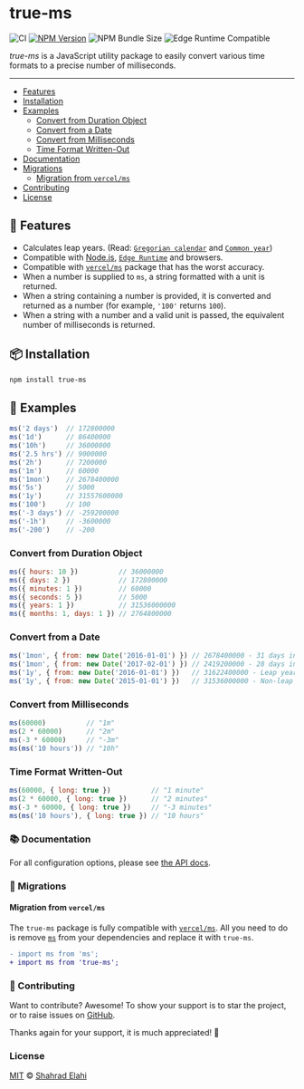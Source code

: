 # true-ms

![CI](https://github.com/shahradelahi/true-ms/workflows/CI/badge.svg)
[![NPM Version](https://img.shields.io/npm/v/true-ms.svg)](https://www.npmjs.com/package/true-ms)
![NPM Bundle Size](https://img.shields.io/bundlephobia/min/true-ms)
![Edge Runtime Compatible](https://img.shields.io/badge/edge--runtime-%E2%9C%94%20compatible-black)

_true-ms_ is a JavaScript utility package to easily convert various time formats to a precise number of milliseconds.

---

- [Features](#-features)
- [Installation](#-installation)
- [Examples](#-examples)
  - [Convert from Duration Object](#convert-from-duration-object)
  - [Convert from a Date](#convert-from-a-date)
  - [Convert from Milliseconds](#convert-from-milliseconds)
  - [Time Format Written-Out](#time-format-written-out)
- [Documentation](#-documentation)
- [Migrations](#-migrations)
  - [Migration from `vercel/ms`](#migration-from-vercelms)
- [Contributing](#-contributing)
- [License](#license)

## 👀 Features

- Calculates leap years. (Read: [`Gregorian calendar`](https://en.wikipedia.org/wiki/Gregorian_calendar) and [`Common year`](https://en.wikipedia.org/wiki/Common_year))
- Compatible with [Node.js](https://nodejs.org), [`Edge Runtime`](https://nextjs.org/docs/app/api-reference/edge) and browsers.
- Compatible with [`vercel/ms`](https://github.com/vercel/ms) package that has the worst accuracy.
- When a number is supplied to `ms`, a string formatted with a unit is returned.
- When a string containing a number is provided, it is converted and returned as a number (for example, `'100'` returns `100`).
- When a string with a number and a valid unit is passed, the equivalent number of milliseconds is returned.

## 📦 Installation

```bash
npm install true-ms
```

## 📝 Examples

<!-- prettier-ignore -->
```js
ms('2 days')  // 172800000
ms('1d')      // 86400000
ms('10h')     // 36000000
ms('2.5 hrs') // 9000000
ms('2h')      // 7200000
ms('1m')      // 60000
ms('1mon')    // 2678400000
ms('5s')      // 5000
ms('1y')      // 31557600000
ms('100')     // 100
ms('-3 days') // -259200000
ms('-1h')     // -3600000
ms('-200')    // -200
```

### Convert from Duration Object

<!-- prettier-ignore -->
```js
ms({ hours: 10 })          // 36000000
ms({ days: 2 })            // 172800000
ms({ minutes: 1 })         // 60000
ms({ seconds: 5 })         // 5000
ms({ years: 1 })           // 31536000000
ms({ months: 1, days: 1 }) // 2764800000
```

### Convert from a Date

<!-- prettier-ignore -->
```js
ms('1mon', { from: new Date('2016-01-01') }) // 2678400000 - 31 days in Jan 2016
ms('1mon', { from: new Date('2017-02-01') }) // 2419200000 - 28 days in Feb 2017
ms('1y', { from: new Date('2016-01-01') })   // 31622400000 - Leap year; 366 days
ms('1y', { from: new Date('2015-01-01') })   // 31536000000 - Non-leap year; 365 days
```

### Convert from Milliseconds

<!-- prettier-ignore -->
```js
ms(60000)          // "1m"
ms(2 * 60000)      // "2m"
ms(-3 * 60000)     // "-3m"
ms(ms('10 hours')) // "10h"
```

### Time Format Written-Out

<!-- prettier-ignore -->
```js
ms(60000, { long: true })          // "1 minute"
ms(2 * 60000, { long: true })      // "2 minutes"
ms(-3 * 60000, { long: true })     // "-3 minutes"
ms(ms('10 hours'), { long: true }) // "10 hours"
```

### 📚 Documentation

For all configuration options, please see [the API docs](https://www.jsdocs.io/package/true-ms).

### 🚀 Migrations

#### Migration from `vercel/ms`

The `true-ms` package is fully compatible with [`vercel/ms`](https://github.com/vercel/ms). All you need to do is remove [`ms`](https://github.com/vercel/ms) from your dependencies and replace it with `true-ms`.

```diff js
- import ms from 'ms';
+ import ms from 'true-ms';
```

### 🤝 Contributing

Want to contribute? Awesome! To show your support is to star the project, or to raise issues on [GitHub](https://github.com/shahradelahi/true-ms).

Thanks again for your support, it is much appreciated! 🙏

### License

[MIT](LICENSE) © [Shahrad Elahi](https://github.com/shahradelahi)
